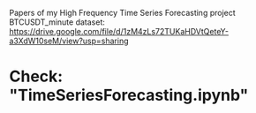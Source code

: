 Papers of my High Frequency Time Series Forecasting project
BTCUSDT_minute dataset: https://drive.google.com/file/d/1zM4zLs72TUKaHDVtQeteY-a3XdW10seM/view?usp=sharing

# Check: "TimeSeriesForecasting.ipynb"
